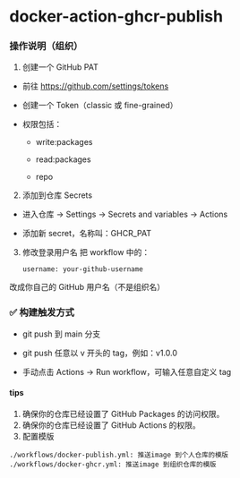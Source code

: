 # docker-action-ghcr-publish


### 操作说明（组织）

1. 创建一个 GitHub PAT
 - 前往 https://github.com/settings/tokens

- 创建一个 Token（classic 或 fine-grained）

- 权限包括：

    - write:packages

    - read:packages

    - repo

2. 添加到仓库 Secrets

- 进入仓库 → Settings → Secrets and variables → Actions

- 添加新 secret，名称叫：GHCR_PAT

3. 修改登录用户名
   把 workflow 中的：
    ````
    username: your-github-username
    
    ````
改成你自己的 GitHub 用户名（不是组织名）

### ✅ 构建触发方式
- git push 到 main 分支

- git push 任意以 v 开头的 tag，例如：v1.0.0

- 手动点击 Actions → Run workflow，可输入任意自定义 tag

#### tips
1. 确保你的仓库已经设置了 GitHub Packages 的访问权限。
2. 确保你的仓库已经设置了 GitHub Actions 的权限。
3. 配置模版

```azure
./workflows/docker-publish.yml: 推送image 到个人仓库的模版
./workflows/docker-ghcr.yml: 推送image 到组织仓库的模版

```
